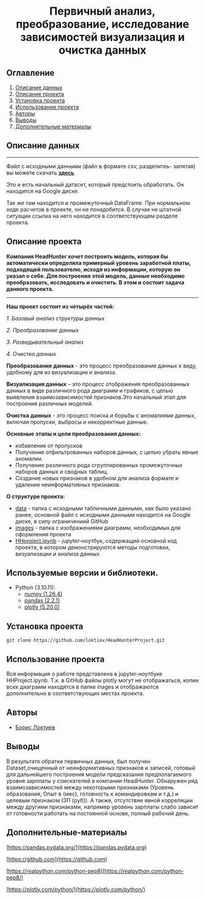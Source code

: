 
<!-- ![](./images/data_cleaning.png) -->
# <center> Первичный анализ, преобразование, исследование зависимостей визуализация и очистка данных </center>
## Оглавление
1. [Описание данных](#Описание-данных)
2. [Описание проекта](#Описание-проекта)
4. [Установка проекта](#Установка-проекта)
5. [Использование проекта](#Использование-проекта)
6. [Авторы](#Авторы)
7. [Выводы](#Выводы)
8. [Дополнительные материалы](#Литература)

<h2 id="Описание-данных">Описание данных</h2>

____________________________________________________________
Файл с исходными данными (файл в формате csv, разделитеь- запятая) вы можете скачать **[здесь](https://drive.google.com/file/d/12VJy9uaBFVBKbJ-JG9X2F-8gJs617eBb/view?usp=sharing)**

Это и есть начальный датасет, который предстоить обработать. Он находится на Google диске. 

Так же там находится и промежуточный DataFrame. При нормальном ходе расчетов в проекте, он не понадобится. В случае не штатной ситуации ссылка на него находится в соответствующем разделе проекта.

<h2 id="Описание-проекта">Описание проекта</h2>

**Компания HeadHunter хочет построить модель, которая бы автоматически определяла примерный уровень заработной платы, подходящей пользователю, исходя из информации, которую он указал о себе. Для построения этой модель, данные необходимо преобразовать, исследовать и очистить. В этом и состоит задача данного проекта.**


_____________________________________________________________
**Наш проект состоит из четырёх частей:**

*1. Базовый анализ структуры данных*

*2. Преобразование данных*

*3. Разведывательный анализ*

*4. Очистка данных*

**Преобразование данных** - это процесс преобразования данных к виду, удобному для из визуализации и анализа.

**Визуализация данных** – это процесс отображения преобразованных данных в виде различного рода диаграмм и графиков, с целью выявления взаимозависимостей признаков.Это начальный этап для построения различных моделей.

**Очистка данных** - это процесс поиска и борьбы с аномалиями данных, включая пропуски, выбросы и некорректные данные.

**Основные этапы и цели преобразования данных:**
* избавление от пропусков
* Получение отфильтрованных наборов данных, с целью убрать явные аномалии.
* Получение различного рода сгруппированных промежуточных наборов данных и сводных таблиц.
* Создание новых признаков в удобном для анализа формате и удаление неинформативных признаков.


**О структуре проекта:**
* [data](./data) - папка с исходными табличными данными, как было указано ранее, основной файл с исходными данными находится на Google диске, в силу ограничениий GitHub
* [images](./images) - папка с изображениями диаграмм, необходимых для оформления проекта
* [HHproject.ipynb](./HHproject.ipynb) - jupyter-ноутбук, содержащий основной код проекта, в котором демонстрируются методы подготовки, визуализации и анализа данных


## Используемые версии и библиотеки.
* Python (3.10.11):
    * [numpy (1.26.4)](https://numpy.org)
    * [pandas (2.2.1)](https://pandas.pydata.org)
    * [plotly (5.20.0)](https://plotly.com)
    

<h2 id="Установка-проекта">Установка проекта</h2>

```
git clone https://github.com/loktiev/HeadHunterProject.git
```

<h2 id="Использование-проекта">Использование проекта</h2>


Вся информация о работе представлена в jupyter-ноутбуке HHProject.ipynb. Т.к. в GitHub файлы plotly могут не отображаться, копии всех диаграмм находятся в папке inages и отображаются дополнительно в соответствующих местах проекта.


<h2 id="Авторы">Авторы</h2>

* [Борис Локтиев](@BILoktiev)

<h2 id="Выводы">Выводы</h2>

В результате обратки первичных данных, был получен Dataset,очищенный от неинформативных признаков и записей, готовый для дальнейшего построения модели предсказания предполагаемого уровня зарплаты у соискателей в компании HeadHunter. 
Обнаружен ряд взаимозависимостей между некоторыми признаками (Уровень образования, Опыт в (мес), готовность к командировкам и т.д.) и целевым признаком (ЗП (руб)). А также, отсутствие явной корреляции между другими признаками, например уровень зарплаты слабо зависит от готовности работать на постоянной основе, полный рабочий день.  



<h2 id="Литература">Дополнительные-материалы</h2>

[https://pandas.pydata.org/](https://pandas.pydata.org)

[https://github.com](https://github.com)

[https://realpython.com/python-pep8](https://realpython.com/python-pep8/)

[https://plotly.com/python/](https://plotly.com/python/)